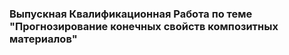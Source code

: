 ### Выпускная Квалификационная Работа по теме "Прогнозирование конечных свойств композитных материалов"
